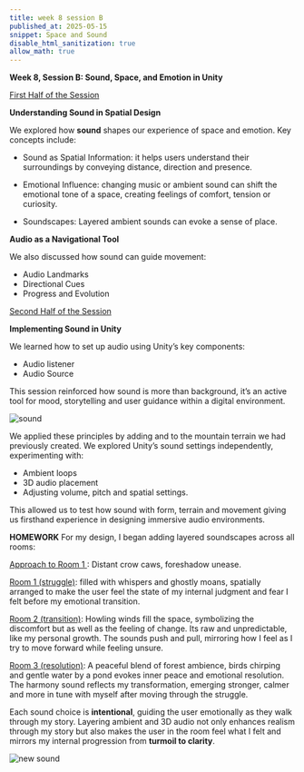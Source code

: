 ```yaml
---
title: week 8 session B
published_at: 2025-05-15
snippet: Space and Sound
disable_html_sanitization: true
allow_math: true
---
```

**Week 8, Session B: Sound, Space, and Emotion in Unity**

<ins> First Half of the Session</ins>

**Understanding Sound in Spatial Design**

We explored how **sound** shapes our experience of space and emotion.
Key concepts include:

- Sound as Spatial Information: it helps users understand their surroundings by conveying distance, direction and presence.

- Emotional Influence: changing music or ambient sound can shift the emotional tone of a space, creating feelings of comfort, tension or curiosity.

- Soundscapes: Layered ambient sounds can evoke a sense of place.

**Audio as a Navigational Tool**

We also discussed how sound can guide movement:

- Audio Landmarks
- Directional Cues
- Progress and Evolution

<ins> Second Half of the Session </ins>

**Implementing Sound in Unity**

We learned how to set up audio using Unity’s key components:

- Audio listener
- Audio Source

This session reinforced how sound is more than background, it’s an active tool for mood, storytelling and user guidance within a digital environment.

![sound](subfolder/pic22.png)

We applied these principles by adding and to the mountain terrain we had previously created. We explored Unity’s sound settings independently, experimenting with:

- Ambient loops
- 3D audio placement
- Adjusting volume, pitch and spatial settings.

This allowed us to test how sound with form, terrain and movement giving us firsthand experience in designing immersive audio environments.

**HOMEWORK**
For my design, I began adding layered soundscapes across all rooms:

<ins> Approach to Room 1 </ins>: Distant crow caws, foreshadow unease.

<ins> Room 1 (struggle)</ins>: filled with whispers and ghostly moans, spatially arranged to make the user feel the state of my internal judgment and fear I felt before my emotional transition.

<ins> Room 2 (transition)</ins>: Howling winds fill the space, symbolizing the discomfort but as well as the feeling of change. Its raw and unpredictable, like my personal growth. The sounds push and pull, mirroring how I feel as I try to move forward while feeling unsure.

<ins> Room 3 (resolution)</ins>: A peaceful blend of forest ambience, birds chirping and gentle water by a pond evokes inner peace and emotional resolution. The harmony sound reflects my transformation, emerging stronger, calmer and more in tune with myself after moving through the struggle.

Each sound choice is **intentional**, guiding the user emotionally as they walk through my story. Layering ambient and 3D audio not only enhances realism through my story but also makes the user in the room feel what I felt and mirrors my internal progression from **turmoil to clarity**.

![new sound](subfolder/pic23.png)